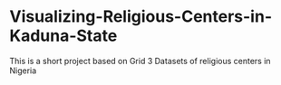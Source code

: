 # Visualizing-Religious-Centers-in-Kaduna-State
This is a short project based on Grid 3 Datasets of religious centers in Nigeria
